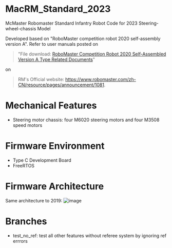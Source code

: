 # MacRM_Standard_2023
McMaster Robomaster Standard Infantry Robot Code for 2023 Steering-wheel-chassis Model

Developed based on "RoboMaster competition robot 2020 self-assembly version A". Refer to user manuals posted on
> "File download: [RoboMaster Competition Robot 2020 Self-Assembled Version A Type Related Documents](https://rm-static.djicdn.com/documents/26898/57bcb7163d7bd1575980335867998835.7z)"

on 
> RM's Official website: https://www.robomaster.com/zh-CN/resource/pages/announcement/1081.

# Mechanical Features
- Steering motor chassis: four M6020 steering motors and four M3508 speed motors

# Firmware Environment
- Type C Development Board
- FreeRTOS

# Firmware Architecture
Same architecture to 2019:
![image](https://user-images.githubusercontent.com/57267209/185773597-4cd07a38-2232-4443-a679-13531dbe4313.png)

# Branches
- test_no_ref: test all other features without referee system by ignoring ref errrors